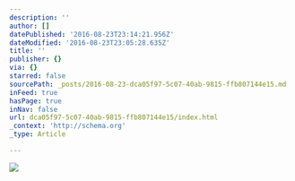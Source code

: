```yaml
---
description: ''
author: []
datePublished: '2016-08-23T23:14:21.956Z'
dateModified: '2016-08-23T23:05:28.635Z'
title: ''
publisher: {}
via: {}
starred: false
sourcePath: _posts/2016-08-23-dca05f97-5c07-40ab-9815-ffb807144e15.md
inFeed: true
hasPage: true
inNav: false
url: dca05f97-5c07-40ab-9815-ffb807144e15/index.html
_context: 'http://schema.org'
_type: Article

---
```

![](https://the-grid-user-content.s3-us-west-2.amazonaws.com/1e130d2e-c069-4fb8-804f-da8299e9238c.jpg)
